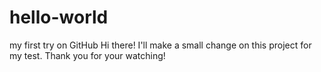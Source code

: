 # hello-world
my first try on GitHub
Hi there! I'll make a small change on this project for my test.
Thank you for your watching!
